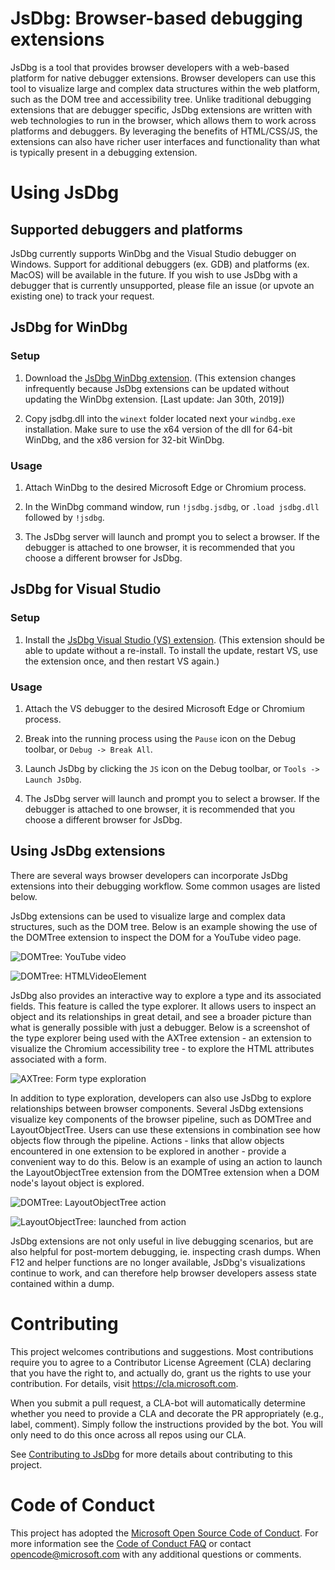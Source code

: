 # JsDbg: Browser-based debugging extensions
JsDbg is a tool that provides browser developers with a web-based platform for native debugger extensions. Browser developers can use this tool to visualize large and complex data structures within the web platform, such as the DOM tree and accessibility tree. Unlike traditional debugging extensions that are debugger specific, JsDbg extensions are written with web technologies to run in the browser, which allows them to work across platforms and debuggers. By leveraging the benefits of HTML/CSS/JS, the extensions can also have richer user interfaces and functionality than what is typically present in a debugging extension.

# Using JsDbg

## Supported debuggers and platforms

JsDbg currently supports WinDbg and the Visual Studio debugger on Windows. Support for additional debuggers (ex. GDB) and platforms (ex. MacOS) will be available in the future. If you wish to use JsDbg with a debugger that is currently unsupported, please file an issue (or upvote an existing one) to track your request.

## JsDbg for WinDbg

### Setup

1. Download the [JsDbg WinDbg extension](https://aka.ms/jsdbg-windbg). (This extension changes infrequently because JsDbg extensions can be updated without updating the WinDbg extension. [Last update: Jan 30th, 2019])

2. Copy jsdbg.dll into the `winext` folder located next your `windbg.exe` installation. Make sure to use the x64 version of the dll for 64-bit WinDbg, and the x86 version for 32-bit WinDbg.

### Usage

1. Attach WinDbg to the desired Microsoft Edge or Chromium process.

2. In the WinDbg command window, run `!jsdbg.jsdbg`, or `.load jsdbg.dll` followed by `!jsdbg`.

3. The JsDbg server will launch and prompt you to select a browser. If the debugger is attached to one browser, it is recommended that you choose a different browser for JsDbg.

## JsDbg for Visual Studio

### Setup

1. Install the [JsDbg Visual Studio (VS) extension](https://aka.ms/jsdbg-visualstudio). (This extension should be able to update without a re-install. To install the update, restart VS, use the extension once, and then restart VS again.)

### Usage

1. Attach the VS debugger to the desired Microsoft Edge or Chromium process.

2. Break into the running process using the `Pause` icon on the Debug toolbar, or `Debug -> Break All`.

3. Launch JsDbg by clicking the `JS` icon on the Debug toolbar, or `Tools -> Launch JsDbg`.

4. The JsDbg server will launch and prompt you to select a browser. If the debugger is attached to one browser, it is recommended that you choose a different browser for JsDbg.

## Using JsDbg extensions

There are several ways browser developers can incorporate JsDbg extensions into their debugging workflow. Some common usages are listed below.

JsDbg extensions can be used to visualize large and complex data structures, such as the DOM tree. Below is an example showing the use of the DOMTree extension to inspect the DOM for a YouTube video page.

![DOMTree: YouTube video](./readme/domtree_1.png "DOMTree: YouTube video")

![DOMTree: HTMLVideoElement](./readme/domtree_2.png "DOMTree: HTMLVideoElement")


JsDbg also provides an interactive way to explore a type and its associated fields. This feature is called the type explorer. It allows users to inspect an object and its relationships in great detail, and see a broader picture than what is generally possible with just a debugger. Below is a screenshot of the type explorer being used with the AXTree extension - an extension to visualize the Chromium accessibility tree - to explore the HTML attributes associated with a form.

![AXTree: Form type exploration](./readme/axtree_1.png "AXTree: Form type exploration")


In addition to type exploration, developers can also use JsDbg to explore relationships between browser components. Several JsDbg extensions visualize key components of the browser pipeline, such as DOMTree and LayoutObjectTree. Users can use these extensions in combination see how objects flow through the pipeline. Actions - links that allow objects encountered in one extension to be explored in another - provide a convenient way to do this. Below is an example of using an action to launch the LayoutObjectTree extension from the DOMTree extension when a DOM node's layout object is explored.

![DOMTree: LayoutObjectTree action](./readme/domtree_3.png "DOMTree: LayoutObjectTree action")

![LayoutObjectTree: launched from action](./readme/layoutobjecttree_1.png "LayoutObjectTree: launched from action")


JsDbg extensions are not only useful in live debugging scenarios, but are also helpful for post-mortem debugging, ie. inspecting crash dumps. When F12 and helper functions are no longer available, JsDbg's visualizations continue to work, and can therefore help browser developers assess state contained within a dump.

# Contributing

This project welcomes contributions and suggestions. Most contributions require you to agree to a
Contributor License Agreement (CLA) declaring that you have the right to, and actually do, grant us
the rights to use your contribution. For details, visit https://cla.microsoft.com.

When you submit a pull request, a CLA-bot will automatically determine whether you need to provide
a CLA and decorate the PR appropriately (e.g., label, comment). Simply follow the instructions
provided by the bot. You will only need to do this once across all repos using our CLA.

See [Contributing to JsDbg](./CONTRIBUTING.md) for more details about contributing to this project.

# Code of Conduct

This project has adopted the [Microsoft Open Source Code of Conduct](https://opensource.microsoft.com/codeofconduct/).
For more information see the [Code of Conduct FAQ](https://opensource.microsoft.com/codeofconduct/faq/) or
contact [opencode@microsoft.com](mailto:opencode@microsoft.com) with any additional questions or comments.